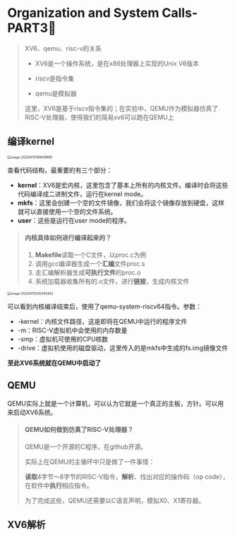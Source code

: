 # Organization and System Calls-PART3⃣️

> XV6、qemu、risc-v的关系
>
> * XV6是一个操作系统，是在x86处理器上实现的Unix V6版本
>
> * riscv是指令集
>
> * qemu是模拟器
>
> 这里，XV6是基于riscv指令集的；在实验中，QEMU作为模拟器仿真了RISC-V处理器，使得我们的简易xv6可以跑在QEMU上

## 编译kernel

<img src="/Users/liuwenshuo/Documents/Notes/6.s801/Lectures/image-20220415194849885.png" alt="image-20220415194849885" style="zoom: 50%;" />

查看代码结构，最重要的有三个部分：

* **kernel**：XV6是宏内核，这里包含了基本上所有的内核文件。编译时会将这些代码编译成二进制文件，运行在kernel mode。
* **mkfs**：这里会创建一个空的文件镜像，我们会将这个镜像存放到硬盘，这样就可以直接使用一个空的文件系统。
* **user**：这些是运行在user mode的程序。

> #### 内核具体如何进行编译起来的？
>
> 1. **Makefile**读取一个C文件，以proc.c为例
> 2. 调用gcc编译器生成一个**汇编**文件proc.s
> 3. 走汇编解析器生成**可执行文件**的proc.o
> 4. 系统加载器收集所有的.o文件，进行**链接**，生成内核文件

<img src="/Users/liuwenshuo/Documents/Notes/6.s801/Lectures/image-20220415200345442.png" alt="image-20220415200345442" style="zoom:50%;" />

可以看到内核编译结束后，使用了qemu-system-riscv64指令。参数：

* -kernel：内核文件路径，这是即将在QEMU中运行的程序文件
* -m：RISC-V虚拟机中会使用的内存数量
* -smp：虚拟机可使用的CPU核数
* -drive：虚拟机使用的磁盘驱动，这里传入的是mkfs中生成的fs.img镜像文件

**至此XV6系统就在QEMU中启动了**

## QEMU

QEMU实际上就是一个计算机，可以认为它就是一个真正的主板，方针。可以用来启动XV6系统。

> #### QEMU如何做到仿真了RISC-V处理器？
>
> QEMU是一个开源的C程序，在github开源。
>
> 实际上在QEMU的主循环中只是做了一件事情：
>
> **读取**4字节～8字节的RISC-V指令，**解析**、找出对应的操作码（op code），在软件中**执行**相应指令。
>
> 为了完成这些，QEMU还需要以C语言声明，模拟X0、X1寄存器。

## XV6解析

